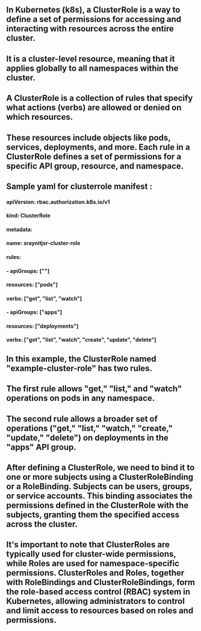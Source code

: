 ## In Kubernetes (k8s), a ClusterRole is a way to define a set of permissions for accessing and interacting with resources across the entire cluster.
## It is a cluster-level resource, meaning that it applies globally to all namespaces within the cluster.

## A ClusterRole is a collection of rules that specify what actions (verbs) are allowed or denied on which resources.
## These resources include objects like pods, services, deployments, and more. Each rule in a ClusterRole defines a set of permissions for a specific API group, resource, and namespace.

## Sample yaml for clusterrole manifest :
#### apiVersion: rbac.authorization.k8s.io/v1
#### kind: ClusterRole
#### metadata:
####   name: sraynitjsr-cluster-role
#### rules:
#### - apiGroups: [""]
####   resources: ["pods"]
####   verbs: ["get", "list", "watch"]
#### - apiGroups: ["apps"]
####   resources: ["deployments"]
####   verbs: ["get", "list", "watch", "create", "update", "delete"]

## In this example, the ClusterRole named "example-cluster-role" has two rules.

## The first rule allows "get," "list," and "watch" operations on pods in any namespace.

## The second rule allows a broader set of operations ("get," "list," "watch," "create," "update," "delete") on deployments in the "apps" API group.

## After defining a ClusterRole, we need to bind it to one or more subjects using a ClusterRoleBinding or a RoleBinding. Subjects can be users, groups, or service accounts. This binding associates the permissions defined in the ClusterRole with the subjects, granting them the specified access across the cluster.

## It's important to note that ClusterRoles are typically used for cluster-wide permissions, while Roles are used for namespace-specific permissions. ClusterRoles and Roles, together with RoleBindings and ClusterRoleBindings, form the role-based access control (RBAC) system in Kubernetes, allowing administrators to control and limit access to resources based on roles and permissions.
